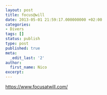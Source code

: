 ```yaml
---
layout: post
title: focus@will
date: 2013-05-01 21:59:17.000000000 +02:00
categories:
- Divers
tags: []
status: publish
type: post
published: true
meta:
  _edit_last: '2'
author:
  first_name: Nico
excerpt:
---
```

<p><a href="https://www.focusatwill.com/">https://www.focusatwill.com/</a></p>
